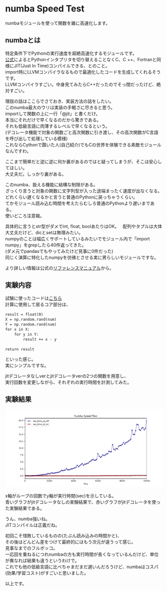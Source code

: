 # numba Speed Test  
numbaモジュールを使って関数を雑に高速化します。  
## numbaとは  
特定条件下でPythonの実行速度を超絶高速化するモジュールです。  
[公式](https://numba.pydata.org/)によるとPythonインタプリタを切り替えることなくC、C ++、Fortranと同様にJIT(Just In Time)コンパイルできる、とのこと。  
import時にLLVMコンパイラなるもので最適化したコードを生成してくれるそうです。  
LLVMコンパイラすごい。中身見てみたらC++だったのでそっ閉だったけど、絶対すごい。  

理屈の話はここらでさておき、実装方法の話をしたい。  
このnumba最大のウリは実装の手軽さに尽きると思う。  
importして関数の上に一行「@jit」と書くだけ。  
本当にそれだけで早くなるのだから驚きである。  
それも低級言語に肉薄するレベルで早くなるという。  
(デコレータ機能で対象の関数ごと高次関数に引き渡し、その高次関数がC言語を呼び出して処理している模様)  
これならCythonで躓いた人(自己紹介)でもCの世界を体験できる素敵モジュールなんですわ。    
  
ここまで簡単だと逆に逆に何か裏があるのではと疑ってしまうが、そこは安心してほしい。  
大丈夫だ。しっかり裏がある。  

このnumba、扱える機能に結構な制限がある。  
ざっくり言うと対象の関数に文字列型が入った途端まったく速度が出なくなる。  
どれくらい遅くなるかと言うと普通のPythonに戻っちゃうくらい。  
てかモジュール読み込む時間を考えたらむしろ普通のPythonより遅いまである。   
使いどころ注意報。  
  
具体的に言うとstr型がダメでint, float, boolあたりはOK。  
配列やタプルは大体大丈夫だけど、dicとsetは無理みたい。  
numpyのことは幅広くサポートしているみたいでモジュール内で「import numpy」をgrepしたら40件返ってきた。  
(ダメ元でpandasでもやってみたけど見事に0件だった)  
同じく演算に特化したnumpyを彷彿とさせる実に男らしいモジュールですな。  
  
より詳しい情報は公式の[リファレンスマニュアル](http://numba.pydata.org/numba-doc/0.37.0/reference/index.html)から。  

## 実験内容
試験に使ったコードは[こちら](https://github.com/tomboy-jp/numba_speed_test/blob/master/numba_test.py)  
計算に使用して居るコア部分は、  
```
result = float(0)
X = np.random.rand(num)
Y = np.random.rand(num)
for x in X:
    for y in Y:
        result += x - y

return result
```
といった感じ。  
実にシンプルですな。  

jitデコレータなしverとjitデコレータverの2つの関数を用意し、  
実行回数を変更しながら、それぞれの実行時間を計測してみた。  

## 実験結果

![実行結果](https://raw.githubusercontent.com/tomboy-jp/numba_speed_test/master/result/result.png "実行結果")

x軸がループの回数でy軸が実行時間(sec)を示している。  
青いグラフがjitデコレータなしの実験結果で、赤いグラフがjitデコレータを使った実験結果である。  

うん、numba強いね。  
JITコンパイルは正義だね。  

初回こそ惜敗しているものの(たぶん読み込みの時間かと)、  
その後はどんどん差をつけて最終的にはもう次元が違うって感じ。  
見事なまでのフルボッコ。  
一応回を重ねるにつれnumbaの方も実行時間が長くなっているんだけど、単位が異なれば結果も違うというわけで。  
これでも他の低級言語に比べちゃまだまだ遅いんだろうけど、numbaはコスパ(効果/学習コスト)がすごいと思いました。  

以上です。
